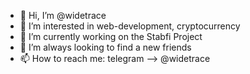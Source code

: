 - 👋 Hi, I’m @widetrace
- 👀 I’m interested in web-development, cryptocurrency
- 🌱 I’m currently working on the Stabfi Project
- 💞️ I’m always looking to find a new friends
- 📫 How to reach me: telegram --> @widetrace

<!---
widetrace/widetrace is a ✨ special ✨ repository because its `README.md` (this file) appears on your GitHub profile.
You can click the Preview link to take a look at your changes.
--->

